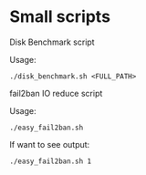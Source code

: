 # Small scripts

Disk Benchmark script

Usage:
```
./disk_benchmark.sh <FULL_PATH>
```


fail2ban IO reduce script

Usage:
```
./easy_fail2ban.sh
```
If want to see output:
```
./easy_fail2ban.sh 1
```


